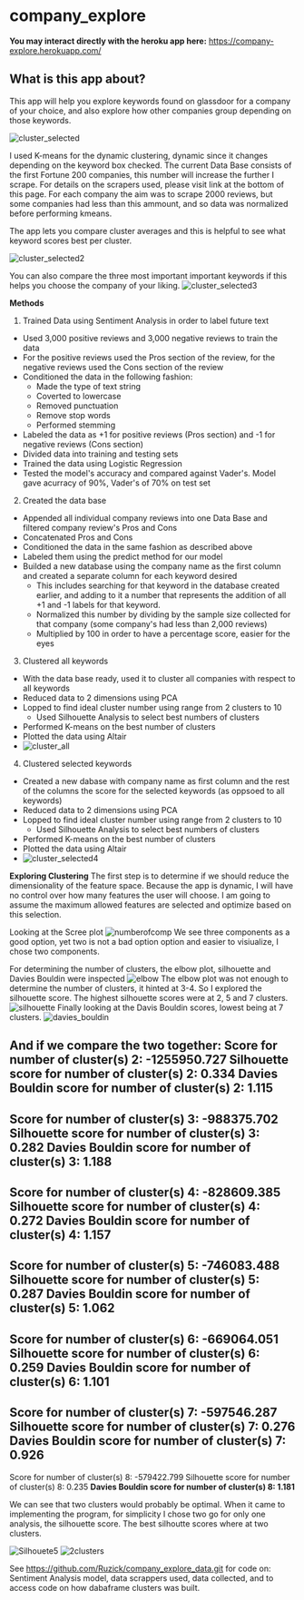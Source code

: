 # company_explore
__You may interact directly with the heroku app here:__ https://company-explore.herokuapp.com/ 

## What is this app about?
This app will help you explore keywords found on glassdoor for a company of your choice, and also explore how other companies group depending on those keywords.

![cluster_selected](https://user-images.githubusercontent.com/57594261/108615310-c1fe6a80-73d0-11eb-9e44-7881ad78d7a0.png)

I used K-means for the dynamic clustering, dynamic since it changes depending on the keyword box checked.
The current Data Base consists of the first Fortune 200 companies, this number will increase the further I scrape. For details on the scrapers used, please visit link at the 
bottom of this page. For each company the aim was to scrape 2000 reviews, but some companies had less than this ammount, and so data was normalized before performing kmeans.

The app lets you compare cluster averages and this is helpful to see what keyword scores best per cluster.

![cluster_selected2](https://user-images.githubusercontent.com/57594261/108615309-c1fe6a80-73d0-11eb-8418-13911c294171.png)

You can also compare the three most important important keywords if this helps you choose the company of your liking.
![cluster_selected3](https://user-images.githubusercontent.com/57594261/108615308-c165d400-73d0-11eb-96ba-d66cbba1d5cb.png)



__Methods__


1. Trained Data using Sentiment Analysis in order to label future text
 * Used 3,000 positive reviews and 3,000 negative reviews to train the data
 * For the positive reviews used the Pros section of the review, for the negative reviews used the Cons section of the review
 * Conditioned the data in the following fashion:
   * Made the type of text string
   * Coverted to lowercase
   * Removed punctuation
   * Remove stop words
   * Performed stemming
 * Labeled the data as +1 for positive reviews (Pros section) and -1 for negative reviews (Cons section)
 * Divided data into training and testing sets
 * Trained the data using Logistic Regression
 * Tested the model's accuracy and compared against Vader's. Model gave acurracy of 90%, Vader's of 70% on test set
2. Created the data base
 * Appended all individual company reviews into one Data Base and filtered company review's Pros and Cons
 * Concatenated Pros and Cons
 * Conditioned the data in the same fashion as described above
 * Labeled them using the predict method for our model
 * Builded a new database using the company name as the first column and created a separate column for each keyword desired
   * This includes searching for that keyword in the database created earlier, and adding to it a number that represents the addition of all +1 and -1 labels for that keyword.
   * Normalized this number by dividing by the sample size collected for that company (some company's had less than 2,000 reviews)
   * Multiplied by 100 in order to have a percentage score, easier for the eyes
3. Clustered all keywords
 * With the data base ready, used it to cluster all companies with respect to all keywords
 * Reduced data to 2 dimensions using PCA
 * Lopped to find ideal cluster number using range from 2 clusters to 10
   * Used Silhouette Analysis to select best numbers of clusters
 * Performed K-means on the best number of clusters
 * Plotted the data using Altair
 * ![cluster_all](https://user-images.githubusercontent.com/57594261/108615311-c1fe6a80-73d0-11eb-8c8d-a58e5b1297da.png)
4. Clustered selected keywords
 * Created a new dabase with company name as first column and the rest of the columns the score for the selected keywords (as oppsoed to all keywords)
 * Reduced data to 2 dimensions using PCA
 * Lopped to find ideal cluster number using range from 2 clusters to 10
   * Used Silhouette Analysis to select best numbers of clusters
 * Performed K-means on the best number of clusters
 * Plotted the data using Altair
 * ![cluster_selected4](https://user-images.githubusercontent.com/57594261/108615307-c165d400-73d0-11eb-80ad-70c9becb6263.png)


__Exploring Clustering__
The first step is to determine if we should reduce the dimensionality of the feature space. Because the app is dynamic, I will have no control over how many features the user will choose. I am going to assume the maximum allowed features are selected and optimize based on this selection.

Looking at the Scree plot
![numberofcomp](https://user-images.githubusercontent.com/57594261/108615303-c0cd3d80-73d0-11eb-9fc7-8caf8bbfaeb5.png)
We see three components as a good option, yet two is not a bad option option and easier to visiualize, I chose two components.

For determining the number of clusters, the elbow plot, silhouette and Davies Bouldin were inspected
![elbow](https://user-images.githubusercontent.com/57594261/108615300-c034a700-73d0-11eb-9b50-d8e2b352c984.png)
The elbow plot was not enough to determine the number of clusters, it hinted at 3-4. So I explored the silhouette score. The highest silhouette scores
were at 2, 5 and 7 clusters.
![silhouette](https://user-images.githubusercontent.com/57594261/108615313-c1fe6a80-73d0-11eb-8308-b963a1080728.png)
Finally looking at the Davis Bouldin scores, lowest being at 7 clusters.
![davies_bouldin](https://user-images.githubusercontent.com/57594261/108615312-c1fe6a80-73d0-11eb-82e2-ba2795f120e6.png)

And if we compare the two together:
Score for number of cluster(s) 2: -1255950.727
Silhouette score for number of cluster(s) 2: 0.334
Davies Bouldin score for number of cluster(s) 2: 1.115
----------------------------------------------------------------------------------------------------
Score for number of cluster(s) 3: -988375.702
Silhouette score for number of cluster(s) 3: 0.282
Davies Bouldin score for number of cluster(s) 3: 1.188
----------------------------------------------------------------------------------------------------
Score for number of cluster(s) 4: -828609.385
Silhouette score for number of cluster(s) 4: 0.272
Davies Bouldin score for number of cluster(s) 4: 1.157
----------------------------------------------------------------------------------------------------
Score for number of cluster(s) 5: -746083.488
Silhouette score for number of cluster(s) 5: 0.287
Davies Bouldin score for number of cluster(s) 5: 1.062
----------------------------------------------------------------------------------------------------
Score for number of cluster(s) 6: -669064.051
Silhouette score for number of cluster(s) 6: 0.259
Davies Bouldin score for number of cluster(s) 6: 1.101
----------------------------------------------------------------------------------------------------
Score for number of cluster(s) 7: -597546.287
Silhouette score for number of cluster(s) 7: 0.276
Davies Bouldin score for number of cluster(s) 7: 0.926
----------------------------------------------------------------------------------------------------
Score for number of cluster(s) 8: -579422.799
Silhouette score for number of cluster(s) 8: 0.235
__Davies Bouldin score for number of cluster(s) 8: 1.181__

We can see that two clusters would probably be optimal. When it came to implementing the program, for simplicity I chose two go for only one analysis, the silhouette score.
The best silhoutte scores where at two clusters.
 

![Silhouete5](https://user-images.githubusercontent.com/57594261/108615306-c165d400-73d0-11eb-94a2-2ff3055dff58.png)
![2clusters](https://user-images.githubusercontent.com/57594261/108615302-c0cd3d80-73d0-11eb-99fd-b092d90ececc.png)




 


See https://github.com/Ruzick/company_explore_data.git for code on: Sentiment Analysis model, data scrappers used, data collected, and to access code on how dabaframe clusters was built.
